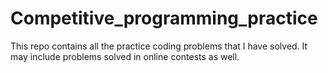 # Competitive_programming_practice
This repo contains all the practice coding problems that I have solved. It may include problems solved in online contests as well.
